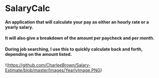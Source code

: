 SalaryCalc 
==========

#### An application that will calculate your pay as either an hourly rate or a yearly salary. 
#### It will also give a breakdown of the amount per paycheck and per month. 

#### During job searching, I use this to quickly calculate back and forth, depending on the amount listed. 

!(https://github.com/CharleeBrown/Salary-Estimate/blob/master/Images/YearlyImage.PNG)
